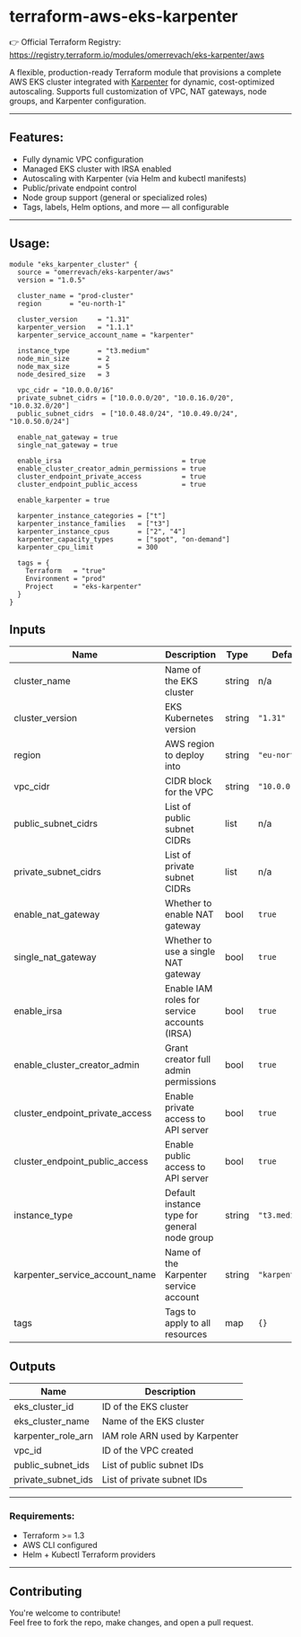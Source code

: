 # terraform-aws-eks-karpenter

👉 Official Terraform Registry: https://registry.terraform.io/modules/omerrevach/eks-karpenter/aws

A flexible, production-ready Terraform module that provisions a complete AWS EKS cluster integrated with [Karpenter](https://karpenter.sh) for dynamic, cost-optimized autoscaling. Supports full customization of VPC, NAT gateways, node groups, and Karpenter configuration.

---

## Features:

- Fully dynamic VPC configuration
- Managed EKS cluster with IRSA enabled
- Autoscaling with Karpenter (via Helm and kubectl manifests)
- Public/private endpoint control
- Node group support (general or specialized roles)
- Tags, labels, Helm options, and more — all configurable

---

## Usage:

```hcl
module "eks_karpenter_cluster" {
  source = "omerrevach/eks-karpenter/aws"
  version = "1.0.5"

  cluster_name = "prod-cluster"
  region       = "eu-north-1"

  cluster_version     = "1.31"
  karpenter_version   = "1.1.1"
  karpenter_service_account_name = "karpenter"

  instance_type       = "t3.medium"
  node_min_size       = 2
  node_max_size       = 5
  node_desired_size   = 3

  vpc_cidr = "10.0.0.0/16"
  private_subnet_cidrs = ["10.0.0.0/20", "10.0.16.0/20", "10.0.32.0/20"]
  public_subnet_cidrs  = ["10.0.48.0/24", "10.0.49.0/24", "10.0.50.0/24"]

  enable_nat_gateway = true
  single_nat_gateway = true

  enable_irsa                              = true
  enable_cluster_creator_admin_permissions = true
  cluster_endpoint_private_access          = true
  cluster_endpoint_public_access           = true

  enable_karpenter = true

  karpenter_instance_categories = ["t"]
  karpenter_instance_families   = ["t3"]
  karpenter_instance_cpus       = ["2", "4"]
  karpenter_capacity_types      = ["spot", "on-demand"]
  karpenter_cpu_limit           = 300

  tags = {
    Terraform   = "true"
    Environment = "prod"
    Project     = "eks-karpenter"
  }
}
```

## Inputs

| Name | Description | Type | Default | Required |
|------|-------------|------|---------|:--------:|
| cluster_name | Name of the EKS cluster | string | n/a | yes |
| cluster_version | EKS Kubernetes version | string | `"1.31"` | no |
| region | AWS region to deploy into | string | `"eu-north-1"` | no |
| vpc_cidr | CIDR block for the VPC | string | `"10.0.0.0/16"` | no |
| public_subnet_cidrs | List of public subnet CIDRs | list | n/a | yes |
| private_subnet_cidrs | List of private subnet CIDRs | list | n/a | yes |
| enable_nat_gateway | Whether to enable NAT gateway | bool | `true` | no |
| single_nat_gateway | Whether to use a single NAT gateway | bool | `true` | no |
| enable_irsa | Enable IAM roles for service accounts (IRSA) | bool | `true` | no |
| enable_cluster_creator_admin | Grant creator full admin permissions | bool | `true` | no |
| cluster_endpoint_private_access | Enable private access to API server | bool | `true` | no |
| cluster_endpoint_public_access | Enable public access to API server | bool | `true` | no |
| instance_type | Default instance type for general node group | string | `"t3.medium"` | no |
| karpenter_service_account_name | Name of the Karpenter service account | string | `"karpenter"` | no |
| tags | Tags to apply to all resources | map | `{}` | no |

## Outputs

| Name | Description |
|------|-------------|
| eks_cluster_id | ID of the EKS cluster |
| eks_cluster_name | Name of the EKS cluster |
| karpenter_role_arn | IAM role ARN used by Karpenter |
| vpc_id | ID of the VPC created |
| public_subnet_ids | List of public subnet IDs |
| private_subnet_ids | List of private subnet IDs |

---

### Requirements:

- Terraform >= 1.3
- AWS CLI configured
- Helm + Kubectl Terraform providers

---

## Contributing

You're welcome to contribute!  
Feel free to fork the repo, make changes, and open a pull request.

